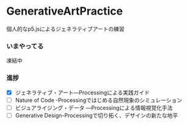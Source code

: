 # GenerativeArtPractice
個人的なp5.jsによるジェネラティブアートの練習

### いまやってる
凍結中

### 進捗
- [x] ジェネラティブ・アート―Processingによる実践ガイド
- [ ] Nature of Code -Processingではじめる自然現象のシミュレーション
- [ ] ビジュアライジング・データ ―Processingによる情報視覚化手法
- [ ] Generative Design-Processingで切り拓く、デザインの新たな地平
